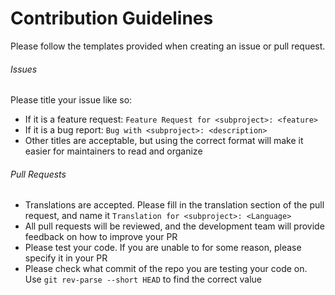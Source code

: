 # Contribution Guidelines
Please follow the templates provided when creating an issue or pull request.

###### Issues
Please title your issue like so:
  - If it is a feature request: `Feature Request for <subproject>: <feature>`
  - If it is a bug report: `Bug with <subproject>: <description>` 
  - Other titles are acceptable, but using the correct format will make it easier for maintainers to read and organize

###### Pull Requests
- Translations are accepted. Please fill in the translation section of the pull request, and name it `Translation for <subproject>: <Language>`
- All pull requests will be reviewed, and the development team will provide feedback on how to improve your PR
- Please test your code. If you are unable to for some reason, please specify it in your PR
- Please check what commit of the repo you are testing your code on. Use `git rev-parse --short HEAD` to find the correct value
